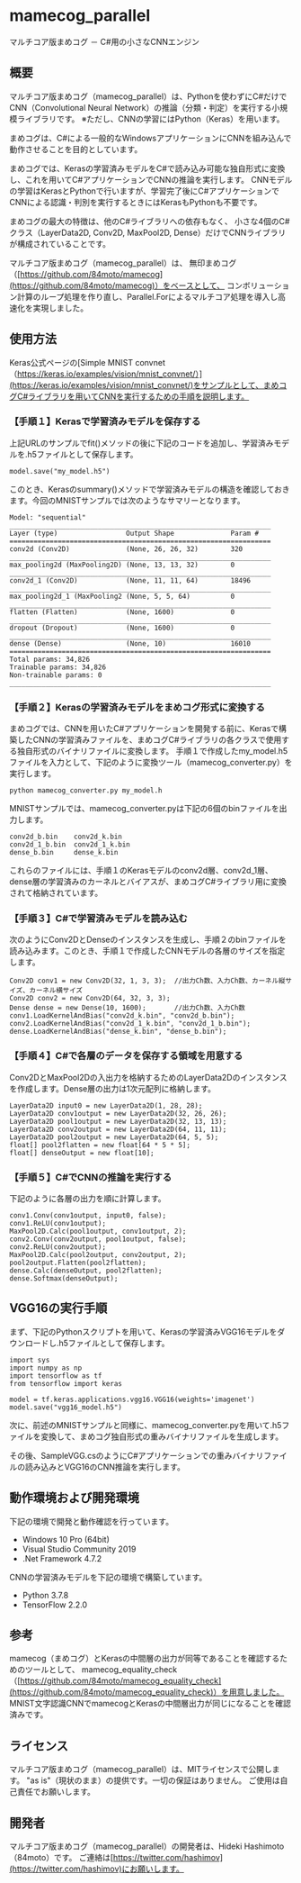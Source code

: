 # mamecog_parallel

マルチコア版まめコグ － C#用の小さなCNNエンジン

## 概要

マルチコア版まめコグ（mamecog_parallel）は、Pythonを使わずにC#だけでCNN（Convolutional Neural Network）の推論（分類・判定）を実行する小規模ライブラリです。
※ただし、CNNの学習にはPython（Keras）を用います。


まめコグは、C#による一般的なWindowsアプリケーションにCNNを組み込んで動作させることを目的としています。

まめコグでは、Kerasの学習済みモデルをC#で読み込み可能な独自形式に変換し、これを用いてC#アプリケーションでCNNの推論を実行します。
CNNモデルの学習はKerasとPythonで行いますが、学習完了後にC#アプリケーションでCNNによる認識・判別を実行するときにはKerasもPythonも不要です。

まめコグの最大の特徴は、他のC#ライブラリへの依存もなく、
小さな4個のC#クラス（LayerData2D, Conv2D, MaxPool2D, Dense）だけでCNNライブラリが構成されていることです。

マルチコア版まめコグ（mamecog_parallel）は、
無印まめコグ（[https://github.com/84moto/mamecog](https://github.com/84moto/mamecog)）をベースとして、
コンボリューション計算のループ処理を作り直し、Parallel.Forによるマルチコア処理を導入し高速化を実現しました。

## 使用方法

Keras公式ページの[Simple MNIST convnet（https://keras.io/examples/vision/mnist_convnet/）](https://keras.io/examples/vision/mnist_convnet/)をサンプルとして、まめコグC#ライブラリを用いてCNNを実行するための手順を説明します。

### 【手順１】Kerasで学習済みモデルを保存する

上記URLのサンプルでfit()メソッドの後に下記のコードを追加し、学習済みモデルを.h5ファイルとして保存します。

```
model.save("my_model.h5")
```

このとき、Kerasのsummary()メソッドで学習済みモデルの構造を確認しておきます。今回のMNISTサンプルでは次のようなサマリーとなります。

```
Model: "sequential"
_________________________________________________________________
Layer (type)                 Output Shape              Param #   
=================================================================
conv2d (Conv2D)              (None, 26, 26, 32)        320       
_________________________________________________________________
max_pooling2d (MaxPooling2D) (None, 13, 13, 32)        0         
_________________________________________________________________
conv2d_1 (Conv2D)            (None, 11, 11, 64)        18496     
_________________________________________________________________
max_pooling2d_1 (MaxPooling2 (None, 5, 5, 64)          0         
_________________________________________________________________
flatten (Flatten)            (None, 1600)              0         
_________________________________________________________________
dropout (Dropout)            (None, 1600)              0         
_________________________________________________________________
dense (Dense)                (None, 10)                16010     
=================================================================
Total params: 34,826
Trainable params: 34,826
Non-trainable params: 0
_________________________________________________________________
```

### 【手順２】Kerasの学習済みモデルをまめコグ形式に変換する

まめコグでは、CNNを用いたC#アプリケーションを開発する前に、Kerasで構築したCNNの学習済みファイルを、まめコグC#ライブラリの各クラスで使用する独自形式のバイナリファイルに変換します。
手順１で作成したmy_model.h5ファイルを入力として、下記のように変換ツール（mamecog_converter.py）を実行します。

```
python mamecog_converter.py my_model.h
```

MNISTサンプルでは、mamecog_converter.pyは下記の6個のbinファイルを出力します。

```
conv2d_b.bin    conv2d_k.bin
conv2d_1_b.bin  conv2d_1_k.bin
dense_b.bin     dense_k.bin
```

これらのファイルには、手順１のKerasモデルのconv2d層、conv2d_1層、dense層の学習済みのカーネルとバイアスが、まめコグC#ライブラリ用に変換されて格納されています。

### 【手順３】C#で学習済みモデルを読み込む

次のようにConv2DとDenseのインスタンスを生成し、手順２のbinファイルを読み込みます。このとき、手順１で作成したCNNモデルの各層のサイズを指定します。

```
Conv2D conv1 = new Conv2D(32, 1, 3, 3);  //出力Ch数、入力Ch数、カーネル縦サイズ、カーネル横サイズ
Conv2D conv2 = new Conv2D(64, 32, 3, 3);
Dense dense = new Dense(10, 1600);       //出力Ch数、入力Ch数
conv1.LoadKernelAndBias("conv2d_k.bin", "conv2d_b.bin");
conv2.LoadKernelAndBias("conv2d_1_k.bin", "conv2d_1_b.bin");
dense.LoadKernelAndBias("dense_k.bin", "dense_b.bin");
```

### 【手順４】C#で各層のデータを保存する領域を用意する

Conv2DとMaxPool2Dの入出力を格納するためのLayerData2Dのインスタンスを作成します。Dense層の出力は1次元配列に格納します。

```
LayerData2D input0 = new LayerData2D(1, 28, 28);
LayerData2D conv1output = new LayerData2D(32, 26, 26);
LayerData2D pool1output = new LayerData2D(32, 13, 13);
LayerData2D conv2output = new LayerData2D(64, 11, 11);
LayerData2D pool2output = new LayerData2D(64, 5, 5);
float[] pool2flatten = new float[64 * 5 * 5];
float[] denseOutput = new float[10];
```

### 【手順５】C#でCNNの推論を実行する

下記のように各層の出力を順に計算します。

```
conv1.Conv(conv1output, input0, false);
conv1.ReLU(conv1output);
MaxPool2D.Calc(pool1output, conv1output, 2);
conv2.Conv(conv2output, pool1output, false);
conv2.ReLU(conv2output);
MaxPool2D.Calc(pool2output, conv2output, 2);
pool2output.Flatten(pool2flatten);
dense.Calc(denseOutput, pool2flatten);
dense.Softmax(denseOutput);
```

## VGG16の実行手順

まず、下記のPythonスクリプトを用いて、Kerasの学習済みVGG16モデルをダウンロードし.h5ファイルとして保存します。

```
import sys
import numpy as np
import tensorflow as tf
from tensorflow import keras

model = tf.keras.applications.vgg16.VGG16(weights='imagenet')
model.save("vgg16_model.h5")
```

次に、前述のMNISTサンプルと同様に、mamecog_converter.pyを用いて.h5ファイルを変換して、まめコグ独自形式の重みバイナリファイルを生成します。

その後、SampleVGG.csのようにC#アプリケーションでの重みバイナリファイルの読み込みとVGG16のCNN推論を実行します。

## 動作環境および開発環境

下記の環境で開発と動作確認を行っています。
- Windows 10 Pro (64bit)
- Visual Studio Community 2019
- .Net Framework 4.7.2

CNNの学習済みモデルを下記の環境で構築しています。
- Python 3.7.8
- TensorFlow 2.2.0

## 参考

mamecog（まめコグ）とKerasの中間層の出力が同等であることを確認するためのツールとして、
mamecog_equality_check（[https://github.com/84moto/mamecog_equality_check](https://github.com/84moto/mamecog_equality_check)）を用意しました。
MNIST文字認識CNNでmamecogとKerasの中間層出力が同じになることを確認済みです。

## ライセンス

マルチコア版まめコグ（mamecog_parallel）は、MITライセンスで公開します。
"as is"（現状のまま）の提供です。一切の保証はありません。
ご使用は自己責任でお願いします。

## 開発者

マルチコア版まめコグ（mamecog_parallel）の開発者は、Hideki Hashimoto（84moto）です。
ご連絡は[https://twitter.com/hashimov](https://twitter.com/hashimov)にお願いします。

